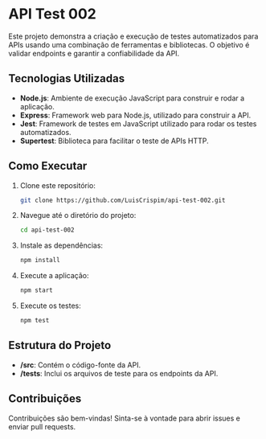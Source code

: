 # API Test 002

Este projeto demonstra a criação e execução de testes automatizados para APIs usando uma combinação de ferramentas e bibliotecas. O objetivo é validar endpoints e garantir a confiabilidade da API.

## Tecnologias Utilizadas

- **Node.js**: Ambiente de execução JavaScript para construir e rodar a aplicação.
- **Express**: Framework web para Node.js, utilizado para construir a API.
- **Jest**: Framework de testes em JavaScript utilizado para rodar os testes automatizados.
- **Supertest**: Biblioteca para facilitar o teste de APIs HTTP.

## Como Executar

1. Clone este repositório:

    ```bash
    git clone https://github.com/LuisCrispim/api-test-002.git
    ```

2. Navegue até o diretório do projeto:

    ```bash
    cd api-test-002
    ```

3. Instale as dependências:

    ```bash
    npm install
    ```

4. Execute a aplicação:

    ```bash
    npm start
    ```

5. Execute os testes:

    ```bash
    npm test
    ```

## Estrutura do Projeto

- **/src**: Contém o código-fonte da API.
- **/tests**: Inclui os arquivos de teste para os endpoints da API.

## Contribuições

Contribuições são bem-vindas! Sinta-se à vontade para abrir issues e enviar pull requests.


